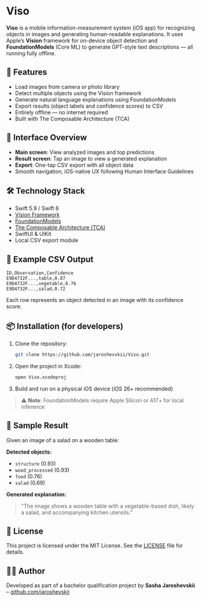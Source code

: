 # Viso

**Viso** is a mobile information-measurement system (iOS app) for recognizing objects in images and generating human-readable explanations. It uses Apple’s **Vision** framework for on-device object detection and **FoundationModels** (Core ML) to generate GPT-style text descriptions — all running fully offline.

## 🧠 Features

- Load images from camera or photo library
- Detect multiple objects using the Vision framework
- Generate natural language explanations using FoundationModels
- Export results (object labels and confidence scores) to CSV
- Entirely offline — no internet required
- Built with The Composable Architecture (TCA)

## 📱 Interface Overview

- **Main screen**: View analyzed images and top predictions
- **Result screen**: Tap an image to view a generated explanation
- **Export**: One-tap CSV export with all object data
- Smooth navigation, iOS-native UX following Human Interface Guidelines

## 🛠 Technology Stack

- Swift 5.9 / Swift 6
- [Vision Framework](https://developer.apple.com/documentation/vision/)
- [FoundationModels](https://developer.apple.com/machine-learning/)
- [The Composable Architecture (TCA)](https://github.com/pointfreeco/swift-composable-architecture)
- SwiftUI & UIKit
- Local CSV export module

## 📂 Example CSV Output

```csv
ID,Observation,Confidence
E9D4732F...,table,0.87
E9D4732F...,vegetable,0.76
E9D4732F...,salad,0.72
````

Each row represents an object detected in an image with its confidence score.

## 📦 Installation (for developers)

1. Clone the repository:

   ```bash
   git clone https://github.com/jaroshevskii/Viso.git
   ```

2. Open the project in Xcode:

   ```bash
   open Viso.xcodeproj
   ```

3. Build and run on a physical iOS device (iOS 26+ recommended)

> ⚠️ **Note**: FoundationModels require Apple Silicon or A17+ for local inference

## 🧪 Sample Result

Given an image of a salad on a wooden table:

**Detected objects:**

* `structure` (0.93)
* `wood_processed` (0.93)
* `food` (0.76)
* `salad` (0.69)

**Generated explanation:**

> "The image shows a wooden table with a vegetable-based dish, likely a salad, and accompanying kitchen utensils."

## 📃 License

This project is licensed under the MIT License. See the [LICENSE](./LICENSE.md) file for details.

## 👨‍💻 Author

Developed as part of a bachelor qualification project by
**Sasha Jaroshevskii** – [github.com/jaroshevskii](https://github.com/jaroshevskii)
